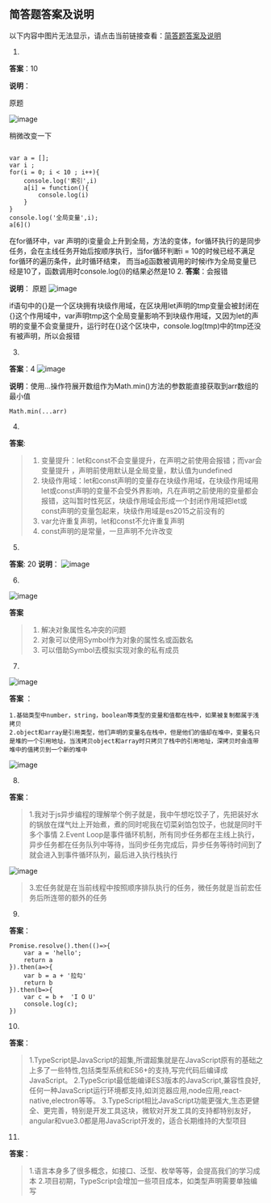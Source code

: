 
## 简答题答案及说明
以下内容中图片无法显示，请点击当前链接查看：[简答题答案及说明](http://note.youdao.com/noteshare?id=e07220328e01d0d0b7c5f705a05a6d7d&sub=51C9245B876B4D2684DB881295762EA4)

1.
**答案**：10

**说明**：

原题

![image](335BCEF93B1A424D83D6D815BAE1B1A4)

稍微改变一下
```

var a = [];
var i ;
for(i = 0; i < 10 ; i++){
	console.log('索引',i)
	a[i] = function(){
		console.log(i)
	}
}
console.log('全局变量',i);
a[6]()
```
在for循环中，var 声明的i变量会上升到全局，方法的变体，for循环执行的是同步任务，会在主线任务开始后按顺序执行，当for循环判断i = 10的时候已经不满足for循环的遍历条件，此时循环结束，
而当a[6]()函数被调用的时候i作为全局变量已经是10了，函数调用时console.log(i)的结果必然是10
2. 
**答案**：会报错

**说明**：
原题
![image](F396A3D55EDE4453B6A4E70E42C4DF64)

if语句中的{}是一个区块拥有块级作用域，在区块用let声明的tmp变量会被封闭在{}这个作用域中，var声明tmp这个全局变量影响不到块级作用域，又因为let的声明的变量不会变量提升，运行时在{}这个区块中，console.log(tmp)中的tmp还没有被声明，所以会报错

3.
**答案**：4
![image](54E0C0C9CD1D46D0A1C61762475871E6)

**说明**：使用...操作符展开数组作为Math.min()方法的参数能直接获取到arr数组的最小值

```
Math.min(...arr)
```

4.
**答案**: 

> 1. 变量提升：let和const不会变量提升，在声明之前使用会报错；而var会变量提升 ，声明前使用默认是全局变量，默认值为undefined
> 2. 块级作用域：let和const声明的变量存在块级作用域，在块级作用域用let或const声明的变量不会受外界影响，凡在声明之前使用的变量都会报错，这叫暂时性死区，块级作用域会形成一个封闭作用域把let或const声明的变量包起来，块级作用域是es2015之前没有的
> 3. var允许重复声明，let和const不允许重复声明
> 4. const声明的是常量，一旦声明不允许改变
    
5. 
**答案**: 20
**说明**：
![image](A9C031C1B5064C54AE377CE293515C2B)

6.
![image](5EBC7B135CDC409FAEB853D355105DCB)

**答案** 
   
    
> 1. 解决对象属性名冲突的问题
> 2. 对象可以使用Symbol作为对象的属性名或函数名
> 3. 可以借助Symbol去模拟实现对象的私有成员

7. 
![image](1BE18245BE9246D18ECA88E01A24CCF9)

**答案** ：

    1.基础类型中number，string，boolean等类型的变量和值都在栈中，如果被复制都属于浅拷贝
    2.object和array是引用类型，他们声明的变量名在栈中，但是他们的值却在堆中，变量名只是堆的一个引用地址，当浅拷贝object和array时只拷贝了栈中的引用地址，深拷贝时会连带堆中的值拷贝到一个新的堆中
    
  ![image](81B51659A08340DC9A676A8F57156CB4)
  
  8. 
  
  **答案**：

> 1.我对于js异步编程的理解举个例子就是，我中午想吃饺子了，先把装好水的锅放在煤气灶上开始煮，煮的同时呢我在切菜剁馅包饺子，也就是同时干多个事情
> 2.Event Loop是事件循环机制，所有同步任务都在主线上执行，异步任务都在任务队列中等待，当同步任务完成后，异步任务等待时间到了就会进入到事件循环队列，最后进入执行栈执行
    
![image](92EA2C4B0E6049DF98E11C0C65978379)

> 3.宏任务就是在当前线程中按照顺序排队执行的任务，微任务就是当前宏任务后所连带的额外的任务
    
9. 
**答案**：


```
Promise.resolve().then(()=>{
	var a = 'hello';
	return a
}).then(a=>{
	var b = a + '拉勾'
	return b
}).then(b=>{
	var c = b +  'I O U'
	console.log(c);
})
```

10. 

**答案**：

> 1.TypeScript是JavaScript的超集,所谓超集就是在JavaScript原有的基础之上多了一些特性,包括类型系统和ES6+的支持,写完代码后编译成JavaScript。
> 2.TypeScript最低能编译ES3版本的JavaScript,兼容性良好,任何一种JavaScript运行环境都支持,如浏览器应用,node应用,react-native,electron等等。
> 3.TypeScript相比JavaScript功能更强大,生态更健全、更完善，特别是开发工具这块，微软对开发工具的支持都特别友好，angular和vue3.0都是用JavaScript开发的，适合长期维持的大型项目
    
11. 

**答案**：

> 1.语言本身多了很多概念，如接口、泛型、枚举等等，会提高我们的学习成本
> 2.项目初期，TypeScript会增加一些项目成本，如类型声明需要单独编写